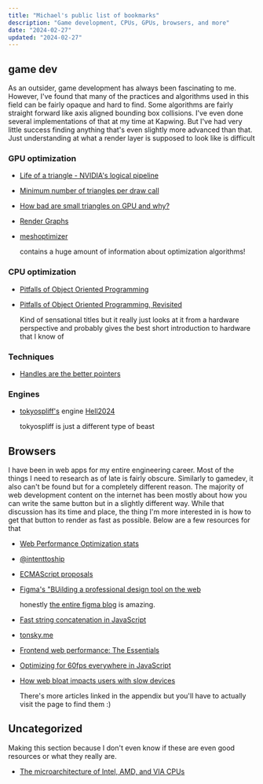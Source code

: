 ```yaml
---
title: "Michael's public list of bookmarks"
description: "Game development, CPUs, GPUs, browsers, and more"
date: "2024-02-27"
updated: "2024-02-27"
---
```


## game dev

As an outsider, game development has always been fascinating to me. However,
I've found that many of the practices and algorithms used in this field can be
fairly opaque and hard to find. Some algorithms are fairly straight forward
like axis aligned bounding box collisions. I've even done several
implementations of that at my time at Kapwing. But I've had very little success
finding anything that's even slightly more advanced than that. Just
understanding at what a render layer is supposed to look like is difficult

### GPU optimization

- [Life of a triangle - NVIDIA's logical pipeline](https://developer.nvidia.com/content/life-triangle-nvidias-logical-pipeline)
- [Minimum number of triangles per draw call](https://www.g-truc.net/post-0666.html)
- [How bad are small triangles on GPU and why?](https://www.g-truc.net/post-0662.html)
- [Render Graphs](https://logins.github.io/graphics/2021/05/31/RenderGraphs.html)
- [meshoptimizer](https://github.com/zeux/meshoptimizer)

  contains a huge amount of information about optimization algorithms!

### CPU optimization

- [Pitfalls of Object Oriented Programming](https://harmful.cat-v.org/software/OO_programming/_pdf/Pitfalls_of_Object_Oriented_Programming_GCAP_09.pdf)
- [Pitfalls of Object Oriented Programming, Revisited](https://www.youtube.com/watch?v=VAT9E-M-PoE)

  Kind of sensational titles but it really just looks at it from a hardware
  perspective and probably gives the best short introduction to hardware that I know of

### Techniques
- [Handles are the better pointers](https://floooh.github.io/2018/06/17/handles-vs-pointers.html)

### Engines

- [tokyospliff's](https://www.youtube.com/@tokyospliff/streams) engine [Hell2024](https://www.youtube.com/@tokyospliff/streams)

  tokyospliff is just a different type of beast

## Browsers

I have been in web apps for my entire engineering career. Most of the things I
need to research as of late is fairly obscure. Similarly to gamedev, it also
can't be found but for a completely different reason. The majority of web
development content on the internet has been mostly about how you can write the
same button but in a slightly different way. While that discussion has its time
and place, the thing I'm more interested in is how to get that button to render
as fast as possible. Below are a few resources for that

- [Web Performance Optimization stats](https://wpostats.com/)
- [@intenttoship](https://twitter.com/intenttoship)
- [ECMAScript proposals](https://github.com/tc39/proposals)
- [Figma's "BUilding a professional design tool on the web](https://www.figma.com/blog/building-a-professional-design-tool-on-the-web/)

  honestly [the entire figma blog](https://www.figma.com/blog/engineering/) is amazing.

- [Fast string concatenation in JavaScript](https://docs.google.com/document/u/0/d/1o-MJPAddpfBfDZCkIHNKbMiM86iDFld7idGbNQLuKIQ)
- [tonsky.me](https://tonsky.me)
- [Frontend web performance: The Essentials](https://medium.com/@matthew.costello/frontend-web-performance-the-essentials-0-61fea500b180)
- [Optimizing for 60fps everywhere in JavaScript](https://www.gosquared.com/blog/optimising-60fps-everywhere-in-javascript)
- [How web bloat impacts users with slow devices](https://danluu.com/slow-devices/)

  There's more articles linked in the appendix but you'll have to actually
  visit the page to find them :)

## Uncategorized

Making this section because I don't even know if these are even good resources or what they really are.

- [The microarchitecture of Intel, AMD, and VIA CPUs](https://agner.org/optimize/microarchitecture.pdf)
